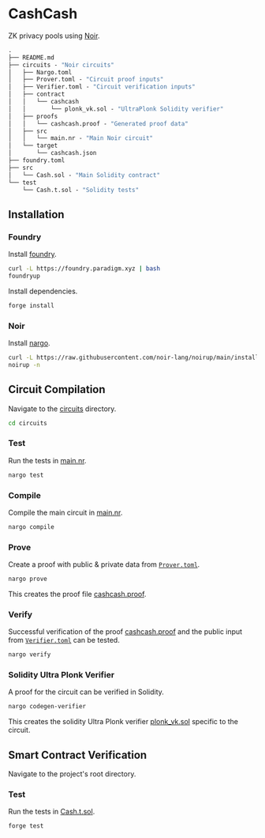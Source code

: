 # CashCash

ZK privacy pools using [Noir](https://noir-lang.org/).

```ml
.
├── README.md
├── circuits - "Noir circuits"
│   ├── Nargo.toml
│   ├── Prover.toml - "Circuit proof inputs"
│   ├── Verifier.toml - "Circuit verification inputs"
│   ├── contract
│   │   └── cashcash
│   │       └── plonk_vk.sol - "UltraPlonk Solidity verifier"
│   ├── proofs
│   │   └── cashcash.proof - "Generated proof data"
│   ├── src
│   │   └── main.nr - "Main Noir circuit"
│   └── target
│       └── cashcash.json
├── foundry.toml
├── src
│   └── Cash.sol - "Main Solidity contract"
└── test
    └── Cash.t.sol - "Solidity tests"
```

## Installation

### Foundry

Install [foundry](https://book.getfoundry.sh/getting-started/installation).

```sh
curl -L https://foundry.paradigm.xyz | bash
foundryup
```

Install dependencies.

```sh
forge install
```

### Noir

Install [nargo](https://noir-lang.org/getting_started/nargo_installation).

```sh
curl -L https://raw.githubusercontent.com/noir-lang/noirup/main/install | bash
noirup -n
```

## Circuit Compilation

Navigate to the [circuits](circuits) directory.

```sh
cd circuits
```

### Test

Run the tests in [main.nr](circuits/src/main.nr).

```sh
nargo test
```

### Compile

Compile the main circuit in [main.nr](circuits/src/main.nr).

```sh
nargo compile
```

### Prove

Create a proof with public & private data from [`Prover.toml`](circuits/Prover.toml).

```sh
nargo prove
```

This creates the proof file [cashcash.proof](circuits/proofs/cashcash.proof).

### Verify

Successful verification of the proof [cashcash.proof](circuits/proofs/cashcash.proof) and the public input from [`Verifier.toml`](circuits/Verifier.toml) can be tested.

```sh
nargo verify
```

### Solidity Ultra Plonk Verifier

A proof for the circuit can be verified in Solidity.

```sh
nargo codegen-verifier
```

This creates the solidity Ultra Plonk verifier [plonk_vk.sol](circuits/contract/cashcash/plonk_vk.sol) specific to the circuit.

## Smart Contract Verification

Navigate to the project's root directory.

### Test

Run the tests in [Cash.t.sol](test/Cash.t.sol).

```sh
forge test
```
